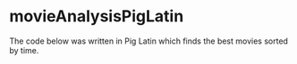 # movieAnalysisPigLatin
The code below was written in Pig Latin which finds the best movies sorted by time.
